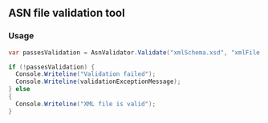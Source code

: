 ## ASN file validation tool
### Usage
```csharp
var passesValidation = AsnValidator.Validate("xmlSchema.xsd", "xmlFile.xml", out var validationExceptionMessage);

if (!passesValidation) {
  Console.Writeline("Validation failed");
  Console.Writeline(validationExceptionMessage);
} else
{
  Console.Writeline("XML file is valid");
}
```
